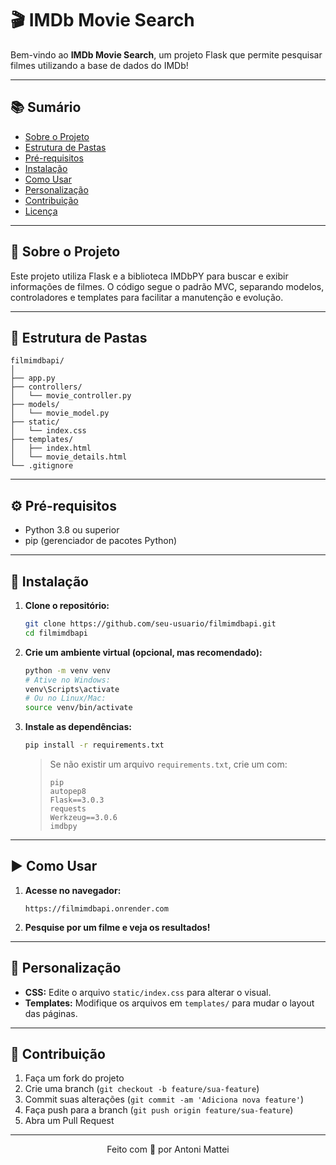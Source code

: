 # 🎬 IMDb Movie Search

Bem-vindo ao **IMDb Movie Search**, um projeto Flask que permite pesquisar filmes utilizando a base de dados do IMDb!

---

## 📚 Sumário

- [Sobre o Projeto](#sobre-o-projeto)
- [Estrutura de Pastas](#estrutura-de-pastas)
- [Pré-requisitos](#pré-requisitos)
- [Instalação](#instalação)
- [Como Usar](#como-usar)
- [Personalização](#personalização)
- [Contribuição](#contribuição)
- [Licença](#licença)

---

## 📝 Sobre o Projeto

Este projeto utiliza Flask e a biblioteca IMDbPY para buscar e exibir informações de filmes. O código segue o padrão MVC, separando modelos, controladores e templates para facilitar a manutenção e evolução.

---

## 📁 Estrutura de Pastas

```
filmimdbapi/
│
├── app.py
├── controllers/
│   └── movie_controller.py
├── models/
│   └── movie_model.py
├── static/
│   └── index.css
├── templates/
│   ├── index.html
│   └── movie_details.html
└── .gitignore
```

---

## ⚙️ Pré-requisitos

- Python 3.8 ou superior
- pip (gerenciador de pacotes Python)

---

## 🚀 Instalação

1. **Clone o repositório:**
   ```bash
   git clone https://github.com/seu-usuario/filmimdbapi.git
   cd filmimdbapi
   ```

2. **Crie um ambiente virtual (opcional, mas recomendado):**
   ```bash
   python -m venv venv
   # Ative no Windows:
   venv\Scripts\activate
   # Ou no Linux/Mac:
   source venv/bin/activate
   ```

3. **Instale as dependências:**
   ```bash
   pip install -r requirements.txt
   ```

   > Se não existir um arquivo `requirements.txt`, crie um com:
   > ```
   >pip
   >autopep8
   >Flask==3.0.3
   >requests
   >Werkzeug==3.0.6
   >imdbpy
   > ```

---

## ▶️ Como Usar

1. **Acesse no navegador:**
   ```
   https://filmimdbapi.onrender.com
   ```

3. **Pesquise por um filme e veja os resultados!**

---

## 🎨 Personalização

- **CSS:** Edite o arquivo `static/index.css` para alterar o visual.
- **Templates:** Modifique os arquivos em `templates/` para mudar o layout das páginas.

---

## 🤝 Contribuição

1. Faça um fork do projeto
2. Crie uma branch (`git checkout -b feature/sua-feature`)
3. Commit suas alterações (`git commit -am 'Adiciona nova feature'`)
4. Faça push para a branch (`git push origin feature/sua-feature`)
5. Abra um Pull Request


---

<div align="center">
  Feito com 💛 por Antoni Mattei
</div>
